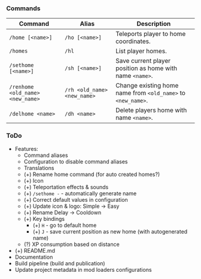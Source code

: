 ### Commands

| Command                          | Alias                       | Description                                                  |
|----------------------------------|-----------------------------|--------------------------------------------------------------|
| `/home [<name>]`                 | `/ho [<name>]`              | Teleports player to home coordinates.                        |
| `/homes`                         | `/hl`                       | List player homes.                                           |
| `/sethome [<name>]`              | `/sh [<name>]`              | Save current player position as home with name `<name>`.     |
| `/renhome <old_name> <new_name>` | `/rh <old_name> <new_name>` | Change existing home name from `<old_name>` to `<new_name>`. |
| `/delhome <name>`                | `/dh <name>`                | Delete players home with name `<name>`.                      |

### ToDo

* Features:
    * Command aliases
    * Configuration to disable command aliases
    * Translations
    * (+) Rename home command (for auto created homes?)
    * (+) Icon
    * (+) Teleportation effects & sounds
    * (+) `/sethome -` - automatically generate name
    * (+) Correct default values in configuration
    * (+) Update icon & logo: Simple -> Easy
    * (+) Rename Delay -> Cooldown
    * (+) Key bindings
        * (+) `H` - go to default home
        * (+) `J` - save current position as new home (with autogenerated name)
    * (?) XP consumption based on distance
* (+) README.md
* Documentation
* Build pipeline (build and publication)
* Update project metadata in mod loaders configurations